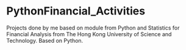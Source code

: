 # PythonFinancial_Activities
Projects done by me based on module from Python and Statistics for Financial Analysis from The Hong Kong University of Science and Technology. Based on Python.
